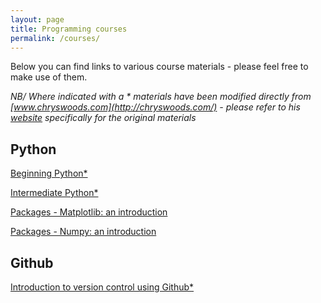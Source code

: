 ```yaml
---
layout: page
title: Programming courses
permalink: /courses/
---
```


Below you can find links to various course materials - please feel free to make use of them.

*NB/ Where indicated with a \* materials have been modified directly from [www.chryswoods.com](http://chryswoods.com/) - please refer to his [website](http://chryswoods.com/) specifically for the original materials*

## Python

[Beginning Python\*](../Beginners_python/README.md)

[Intermediate Python\*](../Intermediate_python/README.md)

[Packages - Matplotlib: an introduction](../PythonPackages_matplotlib/README.md)

[Packages - Numpy: an introduction](../PythonPackages_numpy/README_matplotlib.md)

## Github

[Introduction to version control using Github\*](../Intro_github/README.md)



